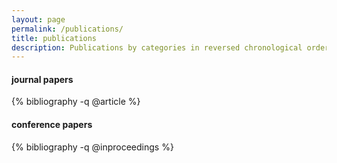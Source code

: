 ```yaml
---
layout: page
permalink: /publications/
title: publications
description: Publications by categories in reversed chronological order.
---
```


#### journal papers
{% bibliography -q @article %}

#### conference papers
{% bibliography -q @inproceedings %}
 